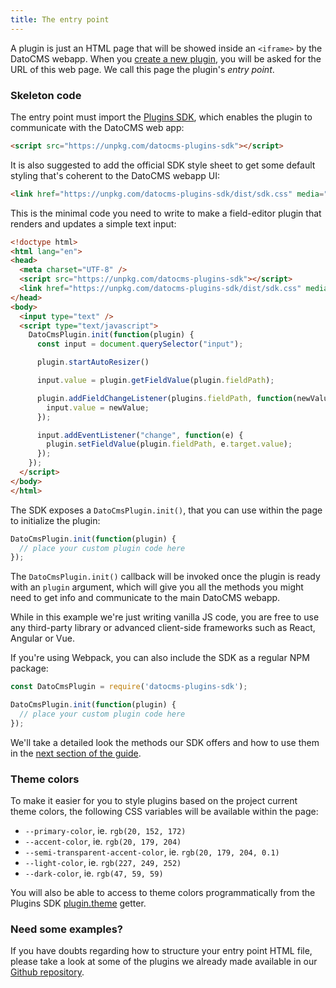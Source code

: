 ```yaml
---
title: The entry point
---
```


A plugin is just an HTML page that will be showed inside an `<iframe>` by the DatoCMS webapp. When you [create a new plugin](/docs/plugins/creating-a-new-plugin/), you will be asked for the URL of this web page. We call this page the plugin's *entry point*.

### Skeleton code

The entry point must import the [Plugins SDK](https://github.com/datocms/plugins-sdk/), which enables the plugin to communicate with the DatoCMS web app:

```html
<script src="https://unpkg.com/datocms-plugins-sdk"></script>
```

It is also suggested to add the official SDK style sheet to get some default styling that's coherent to the DatoCMS webapp UI:

```html
<link href="https://unpkg.com/datocms-plugins-sdk/dist/sdk.css" media="all" rel="stylesheet" />
```

This is the minimal code you need to write to make a field-editor plugin that renders and updates a simple text input:

```html
<!doctype html>
<html lang="en">
<head>
  <meta charset="UTF-8" />
  <script src="https://unpkg.com/datocms-plugins-sdk"></script>
  <link href="https://unpkg.com/datocms-plugins-sdk/dist/sdk.css" media="all" rel="stylesheet" />
</head>
<body>
  <input type="text" />
  <script type="text/javascript">
    DatoCmsPlugin.init(function(plugin) {
      const input = document.querySelector("input");

      plugin.startAutoResizer()

      input.value = plugin.getFieldValue(plugin.fieldPath);

      plugin.addFieldChangeListener(plugins.fieldPath, function(newValue) {
        input.value = newValue;
      });

      input.addEventListener("change", function(e) {
        plugin.setFieldValue(plugin.fieldPath, e.target.value);
      });
    });
  </script>
</body>
</html>
```

The SDK exposes a `DatoCmsPlugin.init()`, that you can use within the page to initialize the plugin:

```js
DatoCmsPlugin.init(function(plugin) {
  // place your custom plugin code here
});
```

The `DatoCmsPlugin.init()` callback will be invoked once the plugin is ready with an `plugin` argument, which will give you all the methods you might need to get info and communicate to the main DatoCMS webapp.

While in this example we're just writing vanilla JS code, you are free to use any third-party library or advanced client-side frameworks such as React, Angular or Vue. 

If you're using Webpack, you can also include the SDK as a regular NPM package:

```js
const DatoCmsPlugin = require('datocms-plugins-sdk');

DatoCmsPlugin.init(function(plugin) {
  // place your custom plugin code here
});
```

We'll take a detailed look the methods our SDK offers and how to use them in the [next section of the guide](/docs/plugins/sdk-reference/).

### Theme colors

To make it easier for you to style plugins based on the project current theme colors, the following CSS variables will be available within the page:

* `--primary-color`, ie. `rgb(20, 152, 172)`
* `--accent-color`, ie. `rgb(20, 179, 204)`
* `--semi-transparent-accent-color`, ie. `rgb(20, 179, 204, 0.1)`
* `--light-color`, ie. `rgb(227, 249, 252)`
* `--dark-color`, ie. `rgb(47, 59, 59)`

You will also be able to access to theme colors programmatically from the Plugins SDK [plugin.theme](/docs/plugins/sdk-reference/#plugintheme) getter.

### Need some examples?

If you have doubts regarding how to structure your entry point HTML file, please take a look at some of the plugins we already made available in our [Github repository](https://github.com/datocms/plugins/tree/master/).
